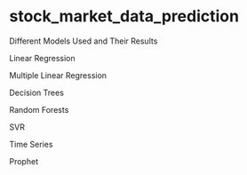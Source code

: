 # stock_market_data_prediction

Different Models Used and Their Results

Linear Regression

Multiple Linear Regression

Decision Trees

Random Forests

SVR

Time Series

Prophet
